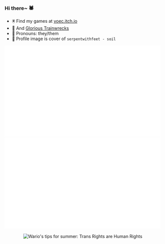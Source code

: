 ### Hi there~ 🕷

* 🖲  Find my games at [voec.itch.io](https://voec.itch.io/)
* 🚂 And [Glorious Trainwrecks](https://www.glorioustrainwrecks.com/games/*/pferd-am-herd)
* 🍃 Pronouns: they/them
* 🐍 Profile image is cover of ```serpentwithfeet - soil```

<a href="https://github.com/jstrieb/github-stats">
  
![Spider's Github Staticists](https://github.com/voec/github-stats/blob/master/generated/overview.svg)</a>
<a href="https://github.com/jstrieb/github-stats">![Coding Languages Used by Spiders](https://github.com/voec/github-stats/blob/master/generated/languages.svg)</a>
  
<div align="center">   
  
![Wario's tips for summer: Trans Rights are Human Rights](https://user-images.githubusercontent.com/2915643/112627952-91c44480-8e32-11eb-996b-d207c7bbb9fa.png)  
  
</div>


